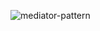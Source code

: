 ![mediator-pattern](https://user-images.githubusercontent.com/81713250/141996324-09a08a0a-e3a9-4fac-865f-b5df9c65cf50.png)